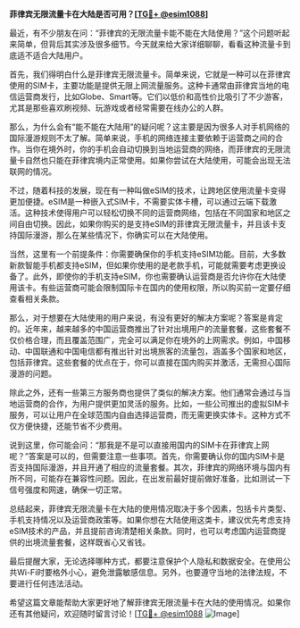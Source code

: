 **菲律宾无限流量卡在大陆是否可用？[[TG💪+ @esim1088](https://t.me/s/esim1088)]**

最近，有不少朋友在问：“菲律宾的无限流量卡能不能在大陆使用？”这个问题听起来简单，但背后其实涉及很多细节。今天就来给大家详细聊聊，看看这种流量卡到底适不适合大陆用户。

首先，我们得明白什么是菲律宾无限流量卡。简单来说，它就是一种可以在菲律宾使用的SIM卡，主要功能是提供无限上网流量服务。这种卡通常由菲律宾当地的电信运营商发行，比如Globe、Smart等。它们以低价和高性价比吸引了不少游客，尤其是那些喜欢刷视频、玩游戏或者经常需要在线办公的人群。

那么，为什么会有“能不能在大陆用”的疑问呢？这主要是因为很多人对手机网络的国际漫游规则不太了解。简单来说，手机的网络连接主要依赖于运营商之间的合作。当你在境外时，你的手机会自动切换到当地运营商的网络，而菲律宾的无限流量卡自然也只能在菲律宾境内正常使用。如果你尝试在大陆使用，可能会出现无法联网的情况。

不过，随着科技的发展，现在有一种叫做eSIM的技术，让跨地区使用流量卡变得更加便捷。eSIM是一种嵌入式SIM卡，不需要实体卡槽，可以通过云端下载激活。这种技术使得用户可以轻松切换不同的运营商网络，包括在不同国家和地区之间自由切换。因此，如果你购买的是支持eSIM的菲律宾无限流量卡，并且该卡支持国际漫游，那么在某些情况下，你确实可以在大陆使用。

当然，这里有一个前提条件：你需要确保你的手机支持eSIM功能。目前，大多数新款智能手机都支持eSIM，但如果你使用的是老款手机，可能就需要考虑更换设备了。此外，即使你的手机支持eSIM，你也需要确认运营商是否允许你在大陆使用该卡。有些运营商可能会限制国际卡在国内的使用权限，所以购买前一定要仔细查看相关条款。

那么，对于想要在大陆使用的用户来说，有没有更好的解决方案呢？答案是肯定的。近年来，越来越多的中国运营商推出了针对出境用户的流量套餐，这些套餐不仅价格合理，而且覆盖范围广，完全可以满足你在境外的上网需求。例如，中国移动、中国联通和中国电信都有推出针对出境旅客的流量包，涵盖多个国家和地区，包括菲律宾。这些套餐的优点在于，你可以直接在国内购买并激活，无需担心国际漫游的问题。

除此之外，还有一些第三方服务商也提供了类似的解决方案。他们通常会通过与当地运营商的合作，为用户提供更加灵活的服务。比如，一些公司推出的虚拟SIM卡服务，可以让用户在全球范围内自由选择运营商，而无需更换实体卡。这种方式不仅方便快捷，还能节省不少费用。

说到这里，你可能会问：“那我是不是可以直接用国内的SIM卡在菲律宾上网呢？”答案是可以的，但需要注意一些事项。首先，你需要确认你的国内SIM卡是否支持国际漫游，并且开通了相应的流量套餐。其次，菲律宾的网络环境与国内有所不同，可能存在兼容性问题。因此，在出发前最好提前做好准备，比如测试一下信号强度和网速，确保一切正常。

总结起来，菲律宾无限流量卡在大陆的使用情况取决于多个因素，包括卡片类型、手机支持情况以及运营商政策等。如果你想在大陆使用这类卡，建议优先考虑支持eSIM技术的产品，并且提前咨询清楚相关条款。同时，也可以考虑国内运营商提供的出境流量套餐，这样既省心又省钱。

最后提醒大家，无论选择哪种方式，都要注意保护个人隐私和数据安全。在使用公共Wi-Fi时要格外小心，避免泄露敏感信息。另外，也要遵守当地的法律法规，不要进行任何违法活动。

希望这篇文章能帮助大家更好地了解菲律宾无限流量卡在大陆的使用情况。如果你还有其他疑问，欢迎随时留言讨论！[[TG💪+ @esim1088](https://t.me/s/esim1088) ![Image](https://i.postimg.cc/4NQfJmqS/Snipaste-2025-05-13-00-14-12.png)]